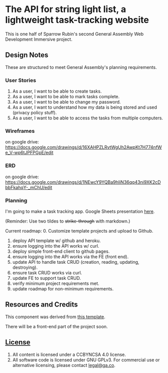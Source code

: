 # The API for string light list, a lightweight task-tracking website

This is one half of Sparrow Rubin's second General Assembly Web Development Immersive project.

## Design Notes

These are structured to meet General Assembly's planning requirements.

### User Stories
1. As a user, I want to be able to create tasks.
2. As a user, I want to be able to mark tasks complete.
3. As a user, I want to be able to change my password.
4. As a user, I want to understand how my data is being stored and used (privacy policy stuff).
5. As a user, I want to be able to access the tasks from multiple computers.

### Wireframes

on google drive: https://docs.google.com/drawings/d/16XAHPZLRvtWgUh2AwpKt7H774nfWe_V-wp6tJPFPGpE/edit

### ERD

on google drive: https://docs.google.com/drawings/d/1NEwcY9YQBa9hIiN36qq43ni9XK2cDbbFkahqY-_mChU/edit

### Planning

I'm going to make a task tracking app. Google Sheets presentation [here](https://docs.google.com/presentation/d/1ous0t4LIjgonQzyA8oxDlR5jNTRDuG98-x-glByuxvM/edit?usp=sharing).

(Reminder: Use two tildes to ~~strike-through~~ with markdown.)

Current roadmap:
0. Customize template projects and upload to Github.
1. deploy API template w/ github and heroku.
2. ensure logging into the API works w/ curl.
3. deploy simple front-end client to github pages.
4. ensure logging into the API works via the FE (front end).
5. update API to handle task CRUD (creation, reading, updating, destroying).
6. ensure task CRUD works via curl.
7. update FE to support task CRUD.
8. verify minimum project requirements met.
9. update roadmap for non-minimum requirements.

## Resources and Credits

This component was derived from [this template](https://git.generalassemb.ly/ga-wdi-boston/rails-api-template/).

There will be a front-end part of the project soon.

## [License](LICENSE)

1.  All content is licensed under a CC­BY­NC­SA 4.0 license.
1.  All software code is licensed under GNU GPLv3. For commercial use or
    alternative licensing, please contact legal@ga.co.
